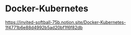 # Docker-Kubernetes

https://invited-softball-75b.notion.site/Docker-Kubernetes-1f4771b6e88d4992b5ad20bf1f6f82db

